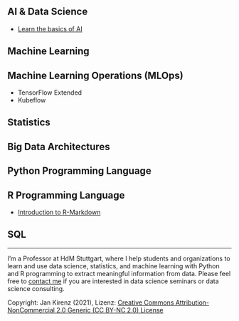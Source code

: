 
## AI & Data Science

- [Learn the basics of AI](https://www.kirenz.com/project/intro-machine-learning/)

## Machine Learning

## Machine Learning Operations (MLOps)

- TensorFlow Extended
- Kubeflow


## Statistics


## Big Data Architectures


## Python Programming Language


## R Programming Language

- [Introduction to R-Markdown](https://www.kirenz.com/project/markdown-first-steps/)

## SQL



---

I’m a Professor at HdM Stuttgart, where I help students and organizations to learn and use data science, statistics, and machine learning with Python and R programming to extract meaningful information from data. Please feel free to [contact me](https://www.kirenz.com/contact/) if you are interested in data science seminars or data science consulting.

Copyright: Jan Kirenz (2021), Lizenz: [Creative Commons Attribution-NonCommercial 2.0 Generic (CC BY-NC 2.0) License](https://creativecommons.org/licenses/by-nc/2.0/)
